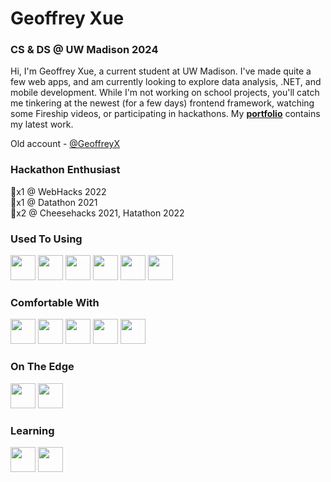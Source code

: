 # Geoffrey Xue  
### CS & DS @ UW Madison 2024
Hi, I'm Geoffrey Xue, a current student at UW Madison. I've made quite a few web apps, and am currently looking to explore data analysis, .NET, and mobile development. While I'm not working on school projects, you'll catch me tinkering at the newest (for a few days) frontend framework, watching some Fireship videos, or participating in hackathons. My [**portfolio**](https://geoffreyxue.github.io/website/) contains my latest work.

Old account - [@GeoffreyX](https://github.com/GeoffreyX)

### Hackathon Enthusiast
🥇x1 @ WebHacks 2022  
🥈x1 @ Datathon 2021  
🥉x2 @ Cheesehacks 2021, Hatathon 2022  

### Used To Using
<p align="left">
  <img src="https://cdn.jsdelivr.net/gh/devicons/devicon/icons/html5/html5-plain.svg" width=40 height=40 />
  <img src="https://cdn.jsdelivr.net/gh/devicons/devicon/icons/javascript/javascript-original.svg" width=40 height=40 />
  <img src="https://cdn.jsdelivr.net/gh/devicons/devicon/icons/css3/css3-plain.svg" width=40 height=40 />
  <img src="https://cdn.jsdelivr.net/gh/devicons/devicon/icons/react/react-original.svg" width=40 height=40 />
  <img src="https://cdn.jsdelivr.net/gh/devicons/devicon/icons/git/git-original.svg" width=40 height=40 />
  <img src="https://cdn.jsdelivr.net/gh/devicons/devicon/icons/markdown/markdown-original.svg" width=40 height=40 />
</p>

### Comfortable With
<p align="left">
  <img src="https://cdn.jsdelivr.net/gh/devicons/devicon/icons/java/java-original.svg" width=40 height=40 />
  <img src="https://cdn.jsdelivr.net/gh/devicons/devicon/icons/typescript/typescript-plain.svg" width=40 height=40 />
  <img src="https://cdn.jsdelivr.net/gh/devicons/devicon/icons/angularjs/angularjs-plain.svg" width=40 height=40 />
  <img src="https://cdn.jsdelivr.net/gh/devicons/devicon/icons/swift/swift-original.svg" width=40 height=40 />
  <img src="https://cdn.jsdelivr.net/gh/devicons/devicon/icons/python/python-original.svg" width=40 height=40 />
</p>

### On The Edge
<p align="left">
  <img src="https://cdn.jsdelivr.net/gh/devicons/devicon/icons/kotlin/kotlin-original.svg" width=40 height=40 />
  <img src="https://cdn.jsdelivr.net/gh/devicons/devicon/icons/r/r-original.svg" width=40 height=40 />
</p>

### Learning
<p align="left">
  <img src="https://cdn.jsdelivr.net/gh/devicons/devicon/icons/c/c-original.svg" width=40 height=40 />
  <img src="https://cdn.jsdelivr.net/gh/devicons/devicon/icons/csharp/csharp-original.svg" width=40 height=40 />
</p>
